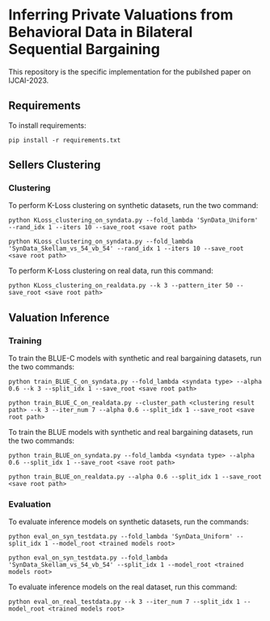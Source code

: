 # Inferring Private Valuations from Behavioral Data in Bilateral Sequential Bargaining 

This repository is the specific implementation for the pubilshed paper on IJCAI-2023.

## Requirements

To install requirements:

```setup
pip install -r requirements.txt
```

## Sellers Clustering

### Clustering 

To perform K-Loss clustering on synthetic datasets, run the two command:

```train
python KLoss_clustering_on_syndata.py --fold_lambda 'SynData_Uniform' --rand_idx 1 --iters 10 --save_root <save root path> 
```

```train
python KLoss_clustering_on_syndata.py --fold_lambda 'SynData_Skellam_vs_54_vb_54' --rand_idx 1 --iters 10 --save_root <save root path> 
```

To perform K-Loss clustering on real data, run this command:

```train
python KLoss_clustering_on_realdata.py --k 3 --pattern_iter 50 --save_root <save root path> 
```


## Valuation Inference

### Training 

To train the BLUE-C models with synthetic and real bargaining datasets, run the two commands:
```train
python train_BLUE_C_on_syndata.py --fold_lambda <syndata type> --alpha 0.6 --k 3 --split_idx 1 --save_root <save root path>
```

```train
python train_BLUE_C_on_realdata.py --cluster_path <clustering result path> --k 3 --iter_num 7 --alpha 0.6 --split_idx 1 --save_root <save root path>
```

To train the BLUE models with synthetic and real bargaining datasets, run the two commands:

```train
python train_BLUE_on_syndata.py --fold_lambda <syndata type> --alpha 0.6 --split_idx 1 --save_root <save root path>
```

```train
python train_BLUE_on_realdata.py --alpha 0.6 --split_idx 1 --save_root <save root path>
```


### Evaluation

To evaluate inference models on synthetic datasets, run the commands:

```eval
python eval_on_syn_testdata.py --fold_lambda 'SynData_Uniform' --split_idx 1 --model_root <trained models root>
```

```eval
python eval_on_syn_testdata.py --fold_lambda 'SynData_Skellam_vs_54_vb_54' --split_idx 1 --model_root <trained models root>
```

To evaluate inference models on the real dataset, run this command:

```eval
python eval_on_real_testdata.py --k 3 --iter_num 7 --split_idx 1 --model_root <trained models root>
```

